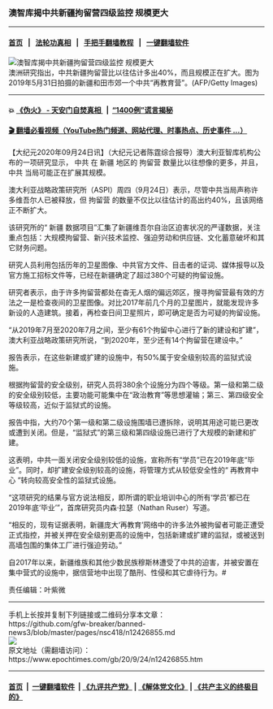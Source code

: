 ### 澳智库揭中共新疆拘留营四级监控 规模更大
------------------------

#### [首页](https://github.com/gfw-breaker/banned-news3/blob/master/README.md) &nbsp;&nbsp;|&nbsp;&nbsp; [法轮功真相](https://github.com/begood0513/basic/blob/master/README.md)  &nbsp;&nbsp;|&nbsp;&nbsp; [手把手翻墙教程](https://github.com/gfw-breaker/guides/wiki)  &nbsp;&nbsp;|&nbsp;&nbsp; [一键翻墙软件](https://github.com/gfw-breaker/nogfw/blob/master/README.md)  



<div><img alt="澳智库揭中共新疆拘留营四级监控 规模更大" class="attachment-djy_600_400 size-djy_600_400 wp-post-image" src="https://i.epochtimes.com/assets/uploads/2020/09/B2-1.jpg"/>
<div class="caption">
 澳洲研究指出，中共新疆拘留营比以往估计多出40%，而且规模正在扩大。图为2019年5月31日拍摄的新疆和田市郊一个中共“再教育营”。(AFP/Getty Images)
</div></div><hr/>

#### 💥 [《伪火》 - 天安门自焚真相 ](http://158.247.195.190:10000/videos/blog/weihuo.html)&nbsp; |&nbsp; [“1400例”谎言揭秘  ](http://158.247.195.190:10000/videos/blog/jiexi1400.html)

#### [ 🎬  翻墙必看视频（YouTube热门频道、网站代理、时事热点、历史事件 ...）](https://github.com/gfw-breaker/links/blob/master/banned.md)

<div><p>
 【大纪元2020年09月24日讯】（大纪元记者陈霆综合报导）澳大利亚智库机构公布的一项研究显示，
 <ok href="https://www.epochtimes.com/gb/tag/%E4%B8%AD%E5%85%B1.html">
  中共
 </ok>
 在
 <ok href="https://www.epochtimes.com/gb/tag/%E6%96%B0%E7%96%86.html">
  新疆
 </ok>
 地区的
 <ok href="https://www.epochtimes.com/gb/tag/%E6%8B%98%E7%95%99%E8%90%A5.html">
  拘留营
 </ok>
 数量比以往想像的更多，并且，
 <ok href="https://www.epochtimes.com/gb/tag/%E4%B8%AD%E5%85%B1.html">
  中共
 </ok>
 当局可能正在扩展其规模。
</p>
<p>
 澳大利亚战略政策研究所（ASPI）周四（9月24日）表示，尽管中共当局声称许多维吾尔人已被释放，但
 <ok href="https://www.epochtimes.com/gb/tag/%E6%8B%98%E7%95%99%E8%90%A5.html">
  拘留营
 </ok>
 的数量不仅比以往估计的高出约40%，且该网络正不断扩大。
</p>
<p>
 该研究所的“
 <ok href="https://www.epochtimes.com/gb/tag/%E6%96%B0%E7%96%86.html">
  新疆
 </ok>
 数据项目”汇集了新疆维吾尔自治区迫害状况的严谨数据，关注重点包括：大规模拘留营、新兴技术监控、强迫劳动和供应链、文化蓄意破坏和其它财务问题。
</p>
<p>
 研究人员利用包括历年的卫星图像、中共官方文件、目击者的证词、媒体报导以及官方施工招标文件等，已经在新疆确定了超过380个可疑的拘留设施。
</p>
<p>
 研究者表示，由于许多拘留营都处在杳无人烟的偏远郊区，搜寻拘留营最有效的方法之一是检查夜间的卫星图像。对比2017年前几个月的卫星图片，就能发现许多新设的人造建筑。接着，再检查日间卫星照片，即可确定是否为可疑的拘留设施。
</p>
<p>
 “从2019年7月至2020年7月之间，至少有61个拘留中心进行了新的建设和扩建”，澳大利亚战略政策研究所说，“到2020年，至少还有14个拘留营在建设中。”
</p>
<p>
 报告表示，在这些新建或扩建的设施中，有50%属于安全级别较高的监狱式设施。
</p>
<p>
 根据拘留营的安全级别，研究人员将380余个设施分为四个等级。第一级和第二级的安全级别较低，主要功能可能集中在“政治教育”等思想灌输；第三、第四级安全等级较高，近似于监狱式的设施。
</p>
<p>
 报告中指，大约70个第一级和第二级设施围墙已遭拆除，说明其用途可能已更改或遭到关闭。但是，“监狱式”的第三级和第四级设施已进行了大规模的新建和扩建。
</p>
<p>
 这表明，中共一面关闭安全级别较低的设施，宣称所有“学员”已在2019年底“毕业”。同时，却扩建安全级别较高的设施，将管理方式从较低安全性的“
 <ok href="https://www.epochtimes.com/gb/tag/%E5%86%8D%E6%95%99%E8%82%B2%E4%B8%AD%E5%BF%83.html">
  再教育中心
 </ok>
 ”转向较高安全性的监狱式设施。
</p>
<p>
 “这项研究的结果与官方说法相反，即所谓的职业培训中心的所有‘学员’都已在2019年底‘毕业’”，首席研究员内森‧拉瑟（Nathan Ruser）写道。
</p>
<p>
 “相反的，现有证据表明，新疆庞大‘再教育’网络中的许多法外被拘留者可能正遭受正式指控，并被关押在安全级别更高的设施中，包括新建或扩建的监狱，或被送到高墙包围的集体工厂进行强迫劳动。”
</p>
<p>
 自2017年以来，新疆维族和其他少数民族穆斯林遭受了中共的迫害，并被安置在集中营式的设施中，据信营地中出现了酷刑、性侵和其它虐待行为。#
</p>
<p>
 责任编辑：叶紫微
</p>
</div>
<hr/>
手机上长按并复制下列链接或二维码分享本文章：<br/>
https://github.com/gfw-breaker/banned-news3/blob/master/pages/nsc418/n12426855.md <br/>
<a href='https://github.com/gfw-breaker/banned-news3/blob/master/pages/nsc418/n12426855.md'><img src='https://github.com/gfw-breaker/banned-news3/blob/master/pages/nsc418/n12426855.md.png'/></a> <br/>
原文地址（需翻墙访问）：https://www.epochtimes.com/gb/20/9/24/n12426855.htm


------------------------
#### [首页](https://github.com/gfw-breaker/banned-news3/blob/master/README.md) &nbsp;|&nbsp; [一键翻墙软件](https://github.com/gfw-breaker/nogfw/blob/master/README.md) &nbsp;| [《九评共产党》](https://github.com/gfw-breaker/9ping.md/blob/master/README.md#九评之一评共产党是什么) | [《解体党文化》](https://github.com/gfw-breaker/jtdwh.md/blob/master/README.md) | [《共产主义的终极目的》](https://github.com/gfw-breaker/gczydzjmd.md/blob/master/README.md)


<img src='http://gfw-breaker.win/banned-news3/pages/nsc418/n12426855.md' width='0px' height='0px'/>